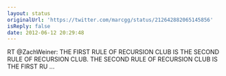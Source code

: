```yaml
---
layout: status
originalUrl: 'https://twitter.com/marcgg/status/212642882065145856'
isReply: false
date: 2012-06-12 20:29:48
---
```


RT @ZachWeiner: THE FIRST RULE OF RECURSION CLUB IS THE SECOND RULE OF RECURSION CLUB. THE SECOND RULE OF RECURSION CLUB IS THE FIRST RU ...
